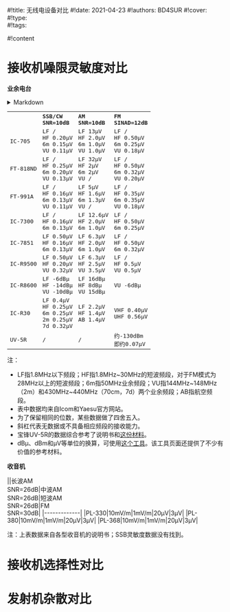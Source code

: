 #!title:    无线电设备对比
#!date:     2021-04-23
#!authors:  BD4SUR
#!cover:    
#!type:     
#!tags:     

#!content


# 接收机噪限灵敏度对比

**业余电台**

<details>
<summary>Markdown</summary>

||:SSB/CW<br>SNR=10dB|:AM<br>SNR=10dB|:FM<br>SINAD=12dB|
|---------------------------------------------------|
|IC-705|LF /<br>HF 0.20μV<br>6m 0.15μV<br>VU 0.11μV|LF 13μV<br>HF 2.0μV<br>6m 1.0μV<br>VU 1.0μV|LF /<br>HF 0.50μV<br>6m 0.25μV<br>VU 0.18μV|
|FT-818ND|LF /<br>HF 0.25μV<br>6m 0.20μV<br>VU 0.13μV|LF 32μV<br>HF 2μV<br>6m 2μV<br>VU /|LF /<br>HF 0.50μV<br>6m 0.32μV<br>VU 0.20μV|
|FT-991A|LF /<br>HF 0.16μV<br>6m 0.13μV<br>VU 0.11μV|LF 5μV<br>HF 1.6μV<br>6m 1.3μV<br>VU /|LF /<br>HF 0.35μV<br>6m 0.35μV<br>VU 0.18μV|
|IC-7300|LF /<br>HF 0.16μV<br>6m 0.13μV|LF 12.6μV<br>HF 2.0μV<br>6m 1.0μV|LF /<br>HF 0.50μV<br>6m 0.25μV|
|IC-7851|LF 0.50μV<br>HF 0.16μV<br>6m 0.13μV|LF 6.3μV<br>HF 2.0μV<br>6m 1.0μV|LF /<br>HF 0.50μV<br>6m 0.32μV|
|IC-R9500|LF 0.50μV<br>HF 0.20μV<br>VU 0.32μV|LF 6.3μV<br>HF 2.5μV<br>VU 3.5μV|LF /<br>HF 0.5μV<br>VU 0.5μV|
|IC-R8600|LF -6dBμ<br>HF -14dBμ<br>VU -10dBμ|LF 16dBμ<br>HF 8dBμ<br>VU 15dBμ|VU -6dBμ|
|IC-R30|LF 0.4μV<br>HF 0.25μV<br>6m 0.25μV<br>2m 0.25μV<br>7d 0.32μV|LF 2.2μV<br>HF 1.4μV<br>AB 1.4μV|VHF 0.40μV<br>UHF 0.56μV|
|UV-5R|/|/|约-130dBm<br>即约0.07μV|

</details>

<div class="MikumarkTableContainer">
<table style="font-family: monospace;"><tr><th></th><th style="text-align:left;">SSB/CW<br>SNR=10dB</th><th style="text-align:left;">AM<br>SNR=10dB</th><th style="text-align:left;">FM<br>SINAD=12dB</th></tr><tr><td>IC-705</td><td style="text-align:left;">LF /<br>HF 0.20μV<br>6m 0.15μV<br>VU 0.11μV</td><td style="text-align:left;">LF 13μV<br>HF 2.0μV<br>6m 1.0μV<br>VU 1.0μV</td><td style="text-align:left;">LF /<br>HF 0.50μV<br>6m 0.25μV<br>VU 0.18μV</td></tr><tr><td>FT-818ND</td><td style="text-align:left;">LF /<br>HF 0.25μV<br>6m 0.20μV<br>VU 0.13μV</td><td style="text-align:left;">LF 32μV<br>HF 2μV<br>6m 2μV<br>VU /</td><td style="text-align:left;">LF /<br>HF 0.50μV<br>6m 0.32μV<br>VU 0.20μV</td></tr><tr><td>FT-991A</td><td style="text-align:left;">LF /<br>HF 0.16μV<br>6m 0.13μV<br>VU 0.11μV</td><td style="text-align:left;">LF 5μV<br>HF 1.6μV<br>6m 1.3μV<br>VU /</td><td style="text-align:left;">LF /<br>HF 0.35μV<br>6m 0.35μV<br>VU 0.18μV</td></tr><tr><td>IC-7300</td><td style="text-align:left;">LF /<br>HF 0.16μV<br>6m 0.13μV</td><td style="text-align:left;">LF 12.6μV<br>HF 2.0μV<br>6m 1.0μV</td><td style="text-align:left;">LF /<br>HF 0.50μV<br>6m 0.25μV</td></tr><tr><td>IC-7851</td><td style="text-align:left;">LF 0.50μV<br>HF 0.16μV<br>6m 0.13μV</td><td style="text-align:left;">LF 6.3μV<br>HF 2.0μV<br>6m 1.0μV</td><td style="text-align:left;">LF /<br>HF 0.50μV<br>6m 0.32μV</td></tr><tr><td>IC-R9500</td><td style="text-align:left;">LF 0.50μV<br>HF 0.20μV<br>VU 0.32μV</td><td style="text-align:left;">LF 6.3μV<br>HF 2.5μV<br>VU 3.5μV</td><td style="text-align:left;">LF /<br>HF 0.5μV<br>VU 0.5μV</td></tr><tr><td>IC-R8600</td><td style="text-align:left;">LF -6dBμ<br>HF -14dBμ<br>VU -10dBμ</td><td style="text-align:left;">LF 16dBμ<br>HF 8dBμ<br>VU 15dBμ</td><td style="text-align:left;">VU -6dBμ</td></tr><tr><td>IC-R30</td><td style="text-align:left;">LF 0.4μV<br>HF 0.25μV<br>6m 0.25μV<br>2m 0.25μV<br>7d 0.32μV</td><td style="text-align:left;">LF 2.2μV<br>HF 1.4μV<br>AB 1.4μV</td><td style="text-align:left;">VHF 0.40μV<br>UHF 0.56μV</td></tr>
<tr><td>UV-5R</td><td style="text-align:left;">/</td><td style="text-align:left;">/</td><td style="text-align:left;">约-130dBm<br>即约0.07μV</td></tr></table>
</div>

注：

- LF指1.8MHz以下频段；HF指1.8MHz\~30MHz的短波频段，对于FM模式为28MHz以上的短波频段；6m指50MHz业余频段；VU指144MHz\~148MHz（2m）和430MHz\~440MHz（70cm，7d）两个业余频段；AB指航空频段。
- 表中数据均来自Icom和Yaesu官方网站。
- 为了保留相同的位数，某些数据做了四舍五入。
- 斜杠代表无数据或不具备相应频段的接收能力。
- 宝锋UV-5R的数据综合参考了说明书和[这份材料](https://baofeng.perm.ru/data/soft/Baofeng_UV-5R_receiver_sensitivity.pdf)。
- dBμ、dBm和μV等单位的换算，可使用[这个工具](https://www.analog.com/cn/design-center/interactive-design-tools/dbconvert.html)。该工具页面还提供了不少有价值的参考材料。

**收音机**

||长波AM<br>SNR=26dB|中波AM<br>SNR=26dB|短波AM<br>SNR=26dB|FM<br>SNR=30dB|
|-------------|
|PL-330|10mV/m|1mV/m|20μV|3μV|
|PL-380|10mV/m|1mV/m|20μV|3μV|
|PL-368|10mV/m|1mV/m|20μV|3μV|

注：上表数据来自各型收音机的说明书；SSB灵敏度数据没有找到。


# 接收机选择性对比


# 发射机杂散对比
